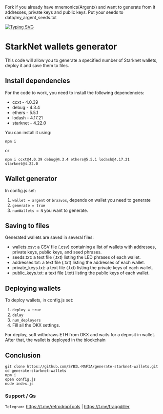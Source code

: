 Fork if you already have mnemonics(Argentx) and want to generate from it addresses, private keys and public keys. Put your seeds to data/my_argent_seeds.txt

[![Typing SVG](https://readme-typing-svg.demolab.com?font=Raleway&weight=500&size=50&duration=3000&pause=1000&color=20F700&center=true&vCenter=true&width=640&height=90&lines=Generate+StarkNet+Wallets)](https://git.io/typing-svg)

# StarkNet wallets generator

This code will allow you to generate a specified number of Starknet wallets, deploy it and save them to files.

## Install dependencies
For the code to work, you need to install the following dependencies:
 
- ccxt - 4.0.39
- debug - 4.3.4
- ethers - 5.5.1
- lodash - 4.17.21
- starknet - 4.22.0

You can install it using:
```
npm i
```

or
```
npm i ccxt@4.0.39 debug@4.3.4 ethers@5.5.1 lodash@4.17.21 starknet@4.22.0
```

## Wallet generator

In config.js set:
1. `wallet = argent` or `braavos`, depends on wallet you need to generate
2. `generate = true`
3. `numWallets = N` you want to generate.


## Saving to files

Generated wallets are saved in several files:

- wallets.csv: a CSV file (.csv) containing a list of wallets with addresses, private keys, public keys, and seed phrases.
- seeds.txt: a text file (.txt) listing the LED phrases of each wallet.
- addresses.txt: a text file (.txt) listing the addresses of each wallet.
- private_keys.txt: a text file (.txt) listing the private keys of each wallet.
- public_keys.txt: a text file (.txt) listing the public keys of each wallet.

## Deploying wallets

To deploy wallets, in config.js set:
1. `deploy = true`
2. `delay`
3. `num_deployers`
4. Fill all the OKX settings.

For deploy, soft withdraws ETH from OKX and waits for a deposit in wallet. After that, the wallet is deployed in the blockchain

## Conclusion
```
git clone https://github.com/SYBIL-MAFIA/generate-starknet-wallets.git
cd generate-starknet-wallets
npm i
open config.js
node index.js
```

### Support / Qs

`Telegram:` https://t.me/retrodropTools | https://t.me/fraggdiller
